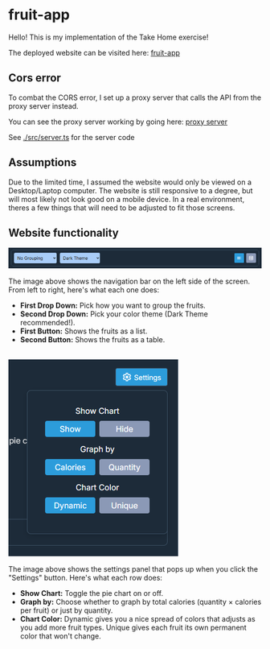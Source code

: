 # fruit-app

Hello! This is my implementation of the Take Home exercise!

The deployed website can be visited here:
[fruit-app](https://kaitosugimura.github.io/fruit-app/)

## Cors error

To combat the CORS error, I set up a proxy server that calls the API from the proxy server instead.

You can see the proxy server working by going here:
[proxy server](https://fruit-app-proxy-server.onrender.com/proxy)

See [./src/server.ts](https://github.com/KaitoSugimura/fruit-app/blob/main/src/server.ts) for the server code 

## Assumptions 

Due to the limited time, I assumed the website would only be viewed on a Desktop/Laptop computer. 
The website is still responsive to a degree, but will most likely not look good on a mobile device.
In a real environment, theres a few things that will need to be adjusted to fit those screens.

## Website functionality

![alt text](Readme_images/LeftSideTopBar.png)

The image above shows the navigation bar on the left side of the screen. From left to right, here's what each one does:

- **First Drop Down:** Pick how you want to group the fruits.
- **Second Drop Down:** Pick your color theme (Dark Theme recommended!).
- **First Button:** Shows the fruits as a list.
- **Second Button:** Shows the fruits as a table.
  <br/>
  <br/>

![alt text](Readme_images/RightSideSettingsPanel.png)

The image above shows the settings panel that pops up when you click the "Settings" button. Here's what each row does:

- **Show Chart:** Toggle the pie chart on or off.
- **Graph by:** Choose whether to graph by total calories (quantity × calories per fruit) or just by quantity.
- **Chart Color:** Dynamic gives you a nice spread of colors that adjusts as you add more fruit types. Unique gives each fruit its own permanent color that won't change.
